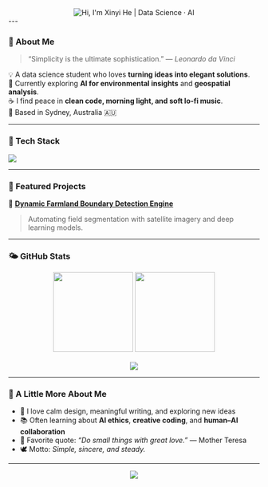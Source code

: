 <div align="center">

  <!-- 浅色模式（白底）：深蓝文字 -->
  <picture>
    <source media="(prefers-color-scheme: dark)" srcset="https://capsule-render.vercel.app/api?type=rect&color=0D1117&fontColor=58A6FF&height=84&text=Hi,%20I'm%20Xinyi%20He%20%7C%20Data%20Science%20·%20AI&fontSize=34&fontAlignY=50" />
    <img alt="Hi, I'm Xinyi He | Data Science · AI"
         src="https://capsule-render.vercel.app/api?type=rect&color=FFFFFF&fontColor=1F6FEB&height=84&text=Hi,%20I'm%20Xinyi%20He%20%7C%20Data%20Science%20·%20AI&fontSize=34&fontAlignY=50" />
  </picture>

</div>
---

### 🌸 About Me

> “Simplicity is the ultimate sophistication.” — *Leonardo da Vinci*  

💡 A data science student who loves **turning ideas into elegant solutions**.  
🌾 Currently exploring **AI for environmental insights** and **geospatial analysis**.  
☕ I find peace in **clean code, morning light, and soft lo-fi music**.  
📍 Based in Sydney, Australia 🇦🇺  

---

### 🧩 Tech Stack

<p align="left">
  <img src="https://skillicons.dev/icons?i=python,pytorch,tensorflow,git,postgresql,linux,docker,vscode,html,css,javascript,react" />
</p>

---

### 📘 Featured Projects

🌿 [**Dynamic Farmland Boundary Detection Engine**](https://github.com/XinyiHe67/Dynamic-field-boundary-detection)  
> Automating field segmentation with satellite imagery and deep learning models.

---

### 🌤️ GitHub Stats

<p align="center">
  <img height="160em" src="https://github-readme-stats.vercel.app/api?username=XinyiHe67&show_icons=true&theme=transparent&title_color=8AB6D6&icon_color=8AB6D6&text_color=5A6E7D" />
  <img height="160em" src="https://github-readme-stats.vercel.app/api/top-langs/?username=XinyiHe67&layout=compact&theme=transparent&title_color=8AB6D6&text_color=5A6E7D" />
  <br><br>

  <!-- Followers badge -->
  <img src="https://img.shields.io/github/followers/XinyiHe67?label=Followers&logo=github&style=flat-square&color=1F6FEB" />
</p>

---

### 🌱 A Little More About Me

- 🌸 I love calm design, meaningful writing, and exploring new ideas  
- 📚 Often learning about **AI ethics**, **creative coding**, and **human–AI collaboration**  
- 💬 Favorite quote: *“Do small things with great love.”* — Mother Teresa  
- 🕊️ Motto: *Simple, sincere, and steady.*

---


<p align="center">
  <img src="https://capsule-render.vercel.app/api?type=soft&color=8AB6D6&height=60&section=footer&text=Thanks+for+visiting!+💙&fontColor=ffffff&fontSize=20" />
</p>
